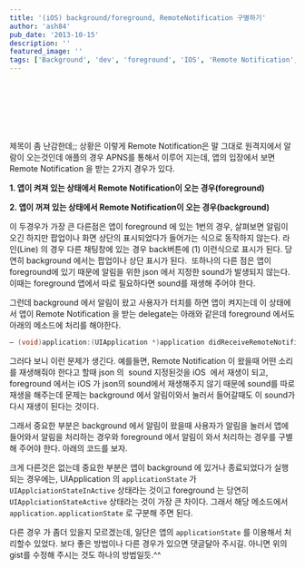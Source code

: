 ```yaml
---
title: '(iOS) background/foreground, RemoteNotification 구별하기'
author: 'ash84'
pub_date: '2013-10-15'
description: ''
featured_image: ''
tags: ['Background', 'dev', 'foreground', 'IOS', 'Remote Notification', '백그라운드', '포그라운드']
---
```


<script async src="//pagead2.googlesyndication.com/pagead/js/adsbygoogle.js"></script>
<!-- 페이지내_긴_배너 -->
<ins class="adsbygoogle"
     style="display:inline-block;width:728px;height:90px"
     data-ad-client="ca-pub-8699046198561974"
     data-ad-slot="5480877276"></ins>
<script>
(adsbygoogle = window.adsbygoogle || []).push({});
</script>

제목이 좀 난감한데;; 상황은 이렇게 Remote Notification은 말 그대로 원격지에서 알람이 오는것인데 애플의 경우 APNS를 통해서 이루어 지는데, 앱의 입장에서 보면 Remote Notification 을 받는 2가지 경우가 있다. 

**1. 앱이 켜져 있는 상태에서 Remote Notification이 오는 경우(foreground)** 

**2. 앱이 꺼져 있는 상태에서 Remote Notification이 오는 경우(background)**
 

이 두경우가 가장 큰 다른점은 앱이 foreground 에 있는 1번의 경우, 살펴보면 알림이 오긴 하지만 팝업이나 화면 상단의 표시되었다가 들어가는 식으로 동작하지 않는다. 라인(Line) 의 경우 다른 채팅창에 있는 경우 back버튼에 (1) 이런식으로 표시가 된다. 당연히 background 에서는 팝업이나 상단 표시가 된다.  또하나의 다른 점은 앱이 foreground에 있기 때문에 알림을 위한 json 에서 지정한 sound가 발생되지 않는다. 이때는 foreground 앱에서 따로 필요하다면 sound를 재생해 주어야 한다.  

 그런데 background 에서 알림이 왔고 사용자가 터치를 하면 앱이 켜지는데 이 상태에서 앱이 Remote Notification 을 받는 delegate는 아래와 같은데 foreground 에서도 아래의 메소드에 처리를 해야한다. </span>

```objective-c
– (void)application:(UIApplication *)application didReceiveRemoteNotification:(NSDictionary *)userInfo
```

 그러다 보니 이런 문제가 생긴다. 예를들면, Remote Notification 이 왔을때 어떤 소리를 재생해줘야 한다고 할때 json 의  sound 지정된것을 iOS  에서 재생이 되고, foreground 에서는 iOS 가 json의 sound에서 재생해주지 않기 때문에 sound를 따로 재생을 해주는데 문제는 background 에서 알림이와서 눌러서 들어갈때도 이 sound가 다시 재생이 된다는 것이다.  

그래서 중요한 부분은 background 에서 알림이 왔을때 사용자가 알림을 눌러서 앱에 들어와서 알림을 처리하는 경우와 foreground 에서 알림이 와서 처리하는 경우를 구별해 주어야 한다. 아래의 코드를 보자.

<script src="https://gist.github.com/AhnSeongHyun/6988113.js"></script>

크게 다른것은 없는데 중요한 부분은 앱이 background 에 있거나 종료되었다가 실행되는 경우에는, UIApplication 의 `applicationState` 가 `UIApplciationStateInActive` 상태라는 것이고 foreground 는 당연히 `UIApplciationStateActive` 상태라는 것이 가장 큰 차이다. 그래서 해당 메소드에서 `application.applicationState` 로 구분해 주면 된다. 

 다른 경우 가 좀더 있을지 모르겠는데, 일단은 앱의 `applicationState` 를 이용해서 처리할수 있었다. 보다 좋은 방법이나 다른 경우가 있으면 댓글달아 주시길. 아니면 위의 gist를 수정해 주시는 것도 하나의 방법일듯.^^ 



